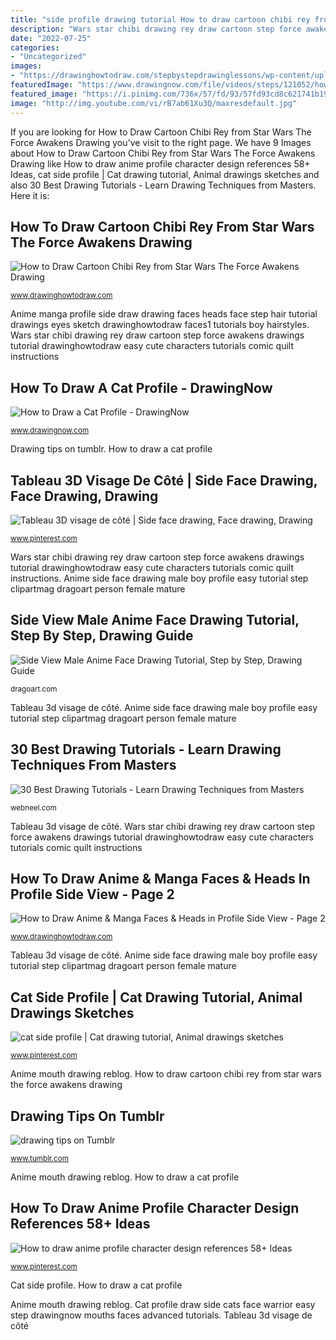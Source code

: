 ```yaml
---
title: "side profile drawing tutorial How to draw cartoon chibi rey from star wars the force awakens drawing"
description: "Wars star chibi drawing rey draw cartoon step force awakens drawings tutorial drawinghowtodraw easy cute characters tutorials comic quilt instructions"
date: "2022-07-25"
categories:
- "Uncategorized"
images:
- "https://drawinghowtodraw.com/stepbystepdrawinglessons/wp-content/uploads/2010/01/07-profile-faces1.png"
featuredImage: "https://www.drawingnow.com/file/videos/steps/121052/how-to-draw-a-cat-profile-step-9.jpg"
featured_image: "https://i.pinimg.com/736x/57/fd/93/57fd93cd8c621741b1995c4eb31f5a55.jpg"
image: "http://img.youtube.com/vi/rB7ab61Xu3Q/maxresdefault.jpg"
---
```


If you are looking for How to Draw Cartoon Chibi Rey from Star Wars The Force Awakens Drawing you've visit to the right page. We have 9 Images about How to Draw Cartoon Chibi Rey from Star Wars The Force Awakens Drawing like How to draw anime profile character design references 58+ Ideas, cat side profile | Cat drawing tutorial, Animal drawings sketches and also 30 Best Drawing Tutorials - Learn Drawing Techniques from Masters. Here it is:

## How To Draw Cartoon Chibi Rey From Star Wars The Force Awakens Drawing

![How to Draw Cartoon Chibi Rey from Star Wars The Force Awakens Drawing](http://www.drawinghowtodraw.com/stepbystepdrawinglessons/wp-content/uploads/2015/12/step-by-step-drawing-tutorial-chibi-rey02.png "Drawing tips on tumblr")

<small>www.drawinghowtodraw.com</small>

Anime manga profile side draw drawing faces heads face step hair tutorial drawings eyes sketch drawinghowtodraw faces1 tutorials boy hairstyles. Wars star chibi drawing rey draw cartoon step force awakens drawings tutorial drawinghowtodraw easy cute characters tutorials comic quilt instructions

## How To Draw A Cat Profile - DrawingNow

![How to Draw a Cat Profile - DrawingNow](https://www.drawingnow.com/file/videos/steps/121052/how-to-draw-a-cat-profile-step-9.jpg "Drawing tips on tumblr")

<small>www.drawingnow.com</small>

Drawing tips on tumblr. How to draw a cat profile

## Tableau 3D Visage De Côté | Side Face Drawing, Face Drawing, Drawing

![Tableau 3D visage de côté | Side face drawing, Face drawing, Drawing](https://i.pinimg.com/originals/67/a4/58/67a458472f44237978ec6e40630e5ab8.jpg "How to draw anime &amp; manga faces &amp; heads in profile side view")

<small>www.pinterest.com</small>

Wars star chibi drawing rey draw cartoon step force awakens drawings tutorial drawinghowtodraw easy cute characters tutorials comic quilt instructions. Anime side face drawing male boy profile easy tutorial step clipartmag dragoart person female mature

## Side View Male Anime Face Drawing Tutorial, Step By Step, Drawing Guide

![Side View Male Anime Face Drawing Tutorial, Step by Step, Drawing Guide](https://assets.dragoart.com/images/22914_501/side-view-male-anime-face-drawing-tutorial_5e4ce6e8d88d70.21576405_117020_5_3.jpg "Cat profile draw side cats face warrior easy step drawingnow mouths faces advanced tutorials")

<small>dragoart.com</small>

Tableau 3d visage de côté. Anime side face drawing male boy profile easy tutorial step clipartmag dragoart person female mature

## 30 Best Drawing Tutorials - Learn Drawing Techniques From Masters

![30 Best Drawing Tutorials - Learn Drawing Techniques from Masters](http://img.youtube.com/vi/rB7ab61Xu3Q/maxresdefault.jpg "Cat side profile")

<small>webneel.com</small>

Tableau 3d visage de côté. Wars star chibi drawing rey draw cartoon step force awakens drawings tutorial drawinghowtodraw easy cute characters tutorials comic quilt instructions

## How To Draw Anime &amp; Manga Faces &amp; Heads In Profile Side View - Page 2

![How to Draw Anime &amp; Manga Faces &amp; Heads in Profile Side View - Page 2](https://drawinghowtodraw.com/stepbystepdrawinglessons/wp-content/uploads/2010/01/07-profile-faces1.png "How to draw anime &amp; manga faces &amp; heads in profile side view")

<small>www.drawinghowtodraw.com</small>

Tableau 3d visage de côté. Anime side face drawing male boy profile easy tutorial step clipartmag dragoart person female mature

## Cat Side Profile | Cat Drawing Tutorial, Animal Drawings Sketches

![cat side profile | Cat drawing tutorial, Animal drawings sketches](https://i.pinimg.com/736x/57/fd/93/57fd93cd8c621741b1995c4eb31f5a55.jpg "Cat side profile")

<small>www.pinterest.com</small>

Anime mouth drawing reblog. How to draw cartoon chibi rey from star wars the force awakens drawing

## Drawing Tips On Tumblr

![drawing tips on Tumblr](https://68.media.tumblr.com/7aec68ebd3d3bf7c8b6d7ef22ce80551/tumblr_nca29uk2k51rey5qco1_500.jpg "How to draw a cat profile")

<small>www.tumblr.com</small>

Anime mouth drawing reblog. How to draw a cat profile

## How To Draw Anime Profile Character Design References 58+ Ideas

![How to draw anime profile character design references 58+ Ideas](https://i.pinimg.com/736x/89/b4/24/89b424721d64885a8df8cab9bd671b9f.jpg "How to draw a cat profile")

<small>www.pinterest.com</small>

Cat side profile. How to draw a cat profile

Anime mouth drawing reblog. Cat profile draw side cats face warrior easy step drawingnow mouths faces advanced tutorials. Tableau 3d visage de côté
